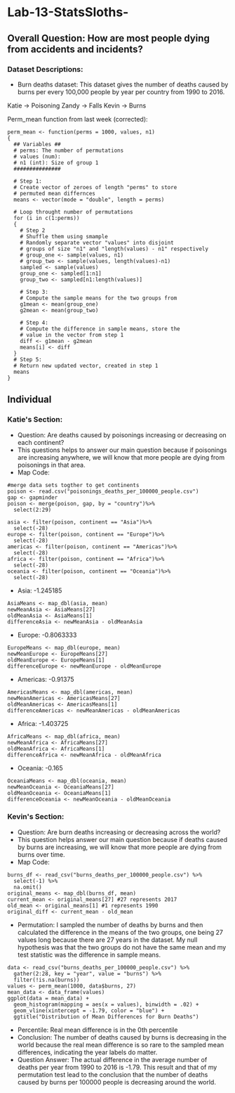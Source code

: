 # Lab-13-StatsSloths-

## Overall Question: How are most people dying from accidents and incidents?

### Dataset Descriptions:
* Burn deaths dataset: This dataset gives the number of deaths caused by burns per every 100,000 people by year per country from 1990 to 2016.

Katie -> Poisoning
Zandy -> Falls
Kevin -> Burns


Perm_mean function from last week (corrected):
```{r}
perm_mean <- function(perms = 1000, values, n1)
{
  ## Variables ##
  # perms: The number of permutations 
  # values (num): 
  # n1 (int): Size of group 1
  ###############
  
  # Step 1:
  # Create vector of zeroes of length "perms" to store
  # permuted mean differnces
  means <- vector(mode = "double", length = perms)
  
  # Loop throught number of permutations
  for (i in c(1:perms))
  {
    # Step 2
    # Shuffle them using smample
    # Randomly separate vector "values" into disjoint 
    # groups of size "n1" and "length(values) - n1" respectively
    # group_one <- sample(values, n1)
    # group_two <- sample(values, length(values)-n1)
    sampled <- sample(values)
    group_one <- sampled[1:n1]
    group_two <- sampled[n1:length(values)]
    
    # Step 3:
    # Compute the sample means for the two groups from
    g1mean <- mean(group_one)
    g2mean <- mean(group_two)
    
    # Step 4: 
    # Compute the difference in sample means, store the
    # value in the vector from step 1
    diff <- g1mean - g2mean
    means[i] <- diff
  }
  # Step 5:
  # Return new updated vector, created in step 1
  means
}
```

## Individual

### Katie's Section:
* Question: Are deaths caused by poisonings increasing or decreasing on each continent?
* This questions helps to answer our main question because if poisonings are increasing anywhere, we will know that more people are dying from poisonings in that area.
* Map Code:
```{r}
#merge data sets togther to get continents
poison <- read.csv("poisonings_deaths_per_100000_people.csv")
gap <- gapminder
poison <- merge(poison, gap, by = "country")%>%
  select(2:29)
```
```{r}
asia <- filter(poison, continent == "Asia")%>%
  select(-28)
europe <- filter(poison, continent == "Europe")%>%
  select(-28)
americas <- filter(poison, continent == "Americas")%>%
  select(-28)
africa <- filter(poison, continent == "Africa")%>%
  select(-28)
oceania <- filter(poison, continent == "Oceania")%>%
  select(-28)
```
* Asia: -1.245185 
```{r}
AsiaMeans <- map_dbl(asia, mean)
newMeanAsia <- AsiaMeans[27]
oldMeanAsia <- AsiaMeans[1]
differenceAsia <- newMeanAsia - oldMeanAsia
```
* Europe: -0.8063333 
```{r}
EuropeMeans <- map_dbl(europe, mean)
newMeanEurope <- EuropeMeans[27]
oldMeanEurope <- EuropeMeans[1]
differenceEurope <- newMeanEurope - oldMeanEurope
```
* Americas: -0.91375 
```{r}
AmericasMeans <- map_dbl(americas, mean)
newMeanAmericas <- AmericasMeans[27]
oldMeanAmericas <- AmericasMeans[1]
differenceAmericas <- newMeanAmericas - oldMeanAmericas
```
* Africa: -1.403725 
```{r}
AfricaMeans <- map_dbl(africa, mean)
newMeanAfrica <- AfricaMeans[27]
oldMeanAfrica <- AfricaMeans[1]
differenceAfrica <- newMeanAfrica - oldMeanAfrica
```
* Oceania: -0.165
```{r}
OceaniaMeans <- map_dbl(oceania, mean)
newMeanOceania <- OceaniaMeans[27]
oldMeanOceania <- OceaniaMeans[1]
differenceOceania <- newMeanOceania - oldMeanOceania
```

### Kevin's Section:
* Question: Are burn deaths increasing or decreasing across the world?
* This question helps answer our main question because if deaths caused by burns are increasing, we will know that more people are dying from burns over time.
* Map Code:
```{r}
burns_df <- read_csv("burns_deaths_per_100000_people.csv") %>%
  select(-1) %>%
  na.omit()
original_means <- map_dbl(burns_df, mean)
current_mean <- original_means[27] #27 represents 2017
old_mean <- original_means[1] #1 represents 1990
original_diff <- current_mean - old_mean
```
* Permutation: I sampled the number of deaths by burns and then calculated the difference in the means of the two groups, one being 27 values long because there are 27 years in the dataset. My null hypothesis was that the two groups do not have the same mean and my test statistic was the difference in sample means.
```{r}
data <- read_csv("burns_deaths_per_100000_people.csv") %>%
  gather(2:28, key = "year", value = "burns") %>%
  filter(!is.na(burns))
values <- perm_mean(1000, data$burns, 27)
mean_data <- data_frame(values)
ggplot(data = mean_data) +
  geom_histogram(mapping = aes(x = values), binwidth = .02) +
  geom_vline(xintercept = -1.79, color = "blue") +
  ggtitle("Distribution of Mean Differences for Burn Deaths")
```
* Percentile: Real mean difference is in the 0th percentile
* Conclusion: The number of deaths caused by burns is decreasing in the world because the real mean difference is so rare to the sampled mean differences, indicating the year labels do matter.
* Question Answer: The actual difference in the average number of deaths per year from 1990 to 2016 is -1.79. This result and that of my permutation test lead to the conclusion that the number of deaths caused by burns per 100000 people is decreasing around the world.



